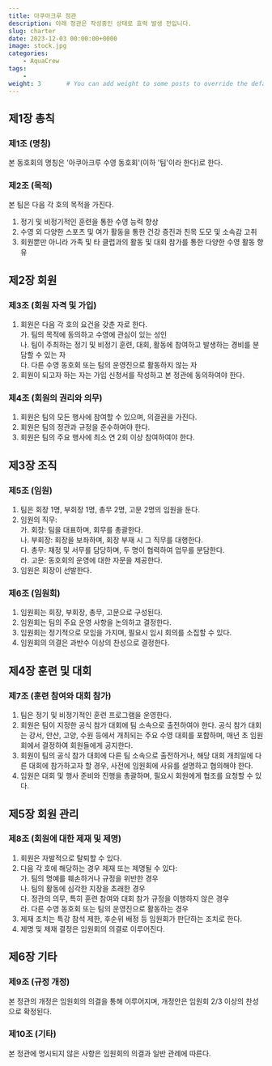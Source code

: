 ```yaml
---
title: 아쿠아크루 정관
description: 아래 정관은 작성중인 상태로 효력 발생 전입니다.
slug: charter
date: 2023-12-03 00:00:00+0000
image: stock.jpg
categories:
    - AquaCrew
tags:
    - 
weight: 3       # You can add weight to some posts to override the default sorting (date descending)
---
```


## 제1장 총칙

### 제1조 (명칭)
본 동호회의 명칭은 '아쿠아크루 수영 동호회'(이하 '팀'이라 한다)로 한다.

### 제2조 (목적)
본 팀은 다음 각 호의 목적을 가진다.
1. 정기 및 비정기적인 훈련을 통한 수영 능력 향상
2. 수영 외 다양한 스포츠 및 여가 활동을 통한 건강 증진과 친목 도모 및 소속감 고취
3. 회원뿐만 아니라 가족 및 타 클럽과의 활동 및 대회 참가를 통한 다양한 수영 활동 향유

## 제2장 회원

### 제3조 (회원 자격 및 가입)
1. 회원은 다음 각 호의 요건을 갖춘 자로 한다.  
   가. 팀의 목적에 동의하고 수영에 관심이 있는 성인  
   나. 팀이 주최하는 정기 및 비정기 훈련, 대회, 활동에 참여하고 발생하는 경비를 분담할 수 있는 자  
   다. 다른 수영 동호회 또는 팀의 운영진으로 활동하지 않는 자  
2. 회원이 되고자 하는 자는 가입 신청서를 작성하고 본 정관에 동의하여야 한다.

### 제4조 (회원의 권리와 의무)
1. 회원은 팀의 모든 행사에 참여할 수 있으며, 의결권을 가진다.
2. 회원은 팀의 정관과 규정을 준수하여야 한다.
3. 회원은 팀의 주요 행사에 최소 연 2회 이상 참여하여야 한다.


## 제3장 조직

### 제5조 (임원)
1. 팀은 회장 1명, 부회장 1명, 총무 2명, 고문 2명의 임원을 둔다.
2. 임원의 직무:  
   가. 회장: 팀을 대표하며, 회무를 총괄한다.  
   나. 부회장: 회장을 보좌하며, 회장 부재 시 그 직무를 대행한다.  
   다. 총무: 재정 및 서무를 담당하며, 두 명이 협력하여 업무를 분담한다.  
   라. 고문: 동호회의 운영에 대한 자문을 제공한다.  
3. 임원은 회장이 선발한다.

### 제6조 (임원회)
1. 임원회는 회장, 부회장, 총무, 고문으로 구성된다.
2. 임원회는 팀의 주요 운영 사항을 논의하고 결정한다.
3. 임원회는 정기적으로 모임을 가지며, 필요시 임시 회의를 소집할 수 있다.
4. 임원회의 의결은 과반수 이상의 찬성으로 결정한다.

## 제4장 훈련 및 대회

### 제7조 (훈련 참여와 대회 참가)
1. 팀은 정기 및 비정기적인 훈련 프로그램을 운영한다.
2. 회원은 팀이 지정한 공식 참가 대회에 팀 소속으로 출전하여야 한다. 공식 참가 대회는 강서, 안산, 고양, 수원 등에서 개최되는 주요 수영 대회를 포함하며, 매년 초 임원회에서 결정하여 회원들에게 공지한다.
3. 회원이 팀의 공식 참가 대회에 다른 팀 소속으로 출전하거나, 해당 대회 개최일에 다른 대회에 참가하고자 할 경우, 사전에 임원회에 사유를 설명하고 협의해야 한다.
4. 임원은 대회 및 행사 준비와 진행을 총괄하며, 필요시 회원에게 협조를 요청할 수 있다.

## 제5장 회원 관리

### 제8조 (회원에 대한 제재 및 제명)
1. 회원은 자발적으로 탈퇴할 수 있다.
2. 다음 각 호에 해당하는 경우 제재 또는 제명될 수 있다:  
   가. 팀의 명예를 훼손하거나 규정을 위반한 경우  
   나. 팀의 활동에 심각한 지장을 초래한 경우  
   다. 정관의 의무, 특히 훈련 참여와 대회 참가 규정을 이행하지 않은 경우  
   라. 다른 수영 동호회 또는 팀의 운영진으로 활동하는 경우 
3. 제재 조치는 특강 참석 제한, 후순위 배정 등 임원회가 판단하는 조치로 한다.
4. 제명 및 제재 결정은 임원회의 의결로 이루어진다.

## 제6장 기타

### 제9조 (규정 개정)
본 정관의 개정은 임원회의 의결을 통해 이루어지며, 개정안은 임원회 2/3 이상의 찬성으로 확정된다.

### 제10조 (기타)
본 정관에 명시되지 않은 사항은 임원회의 의결과 일반 관례에 따른다.